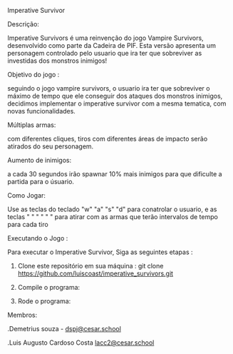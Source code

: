 Imperative Survivor

Descrição:

Imperative Survivors é uma reinvenção do jogo Vampire Survivors,
desenvolvido como parte da Cadeira de PIF. Esta versão apresenta
um personagem controlado pelo usuario que ira ter que sobreviver
as investidas dos monstros inimigos!

Objetivo do jogo :

seguindo o jogo vampire survivors, o usuario ira ter que sobreviver
o máximo de tempo que ele conseguir dos ataques dos monstros inimigos,
decidimos implementar o imperative survivor com a mesma tematica,
com novas funcionalidades.

Múltiplas armas:

com diferentes cliques, tiros com diferentes áreas de impacto serão
atirados do seu personagem.

Aumento de inimigos:

a cada 30 segundos irão spawnar 10% mais inimigos para que dificulte 
a partida para o úsuario.

Como Jogar:

Use as teclas do teclado "w" "a" "s" "d" para conatrolar o usuario,
e as teclas " " " " " " para atirar com as armas que terão intervalos 
de tempo para cada tiro

Executando o Jogo :

Para executar o Imperative Survivor, Siga as seguintes etapas :

1. Clone este repositório em sua máquina : git clone https://github.com/luiscoast/imperative_survivors.git

2. Compile o programa: 

3. Rode o programa:

Membros:

.Demetrius souza - dspj@cesar.school

.Luis Augusto Cardoso Costa lacc2@cesar.school

